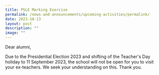 ```yaml
---
title: PSLE Marking Exercise
permalink: /news-and-announcements/upcoming-activities/permalink/
date: 2023-10-13
layout: post
description: ""
image: ""
---
```

Dear alumni,

Due to the Presidential Election 2023 and shifting of the Teacher's Day holiday to 11 September 2023, the school will not be open for you to visit your ex-teachers. We seek your understanding on this. Thank you.